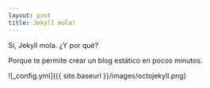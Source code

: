 ```yaml
---
layout: post
title: Jekyll mola!
---
```


Sí, Jekyll mola. ¿Y por qué?

Porque te permite crear un blog estático en pocos minutos.

![_config.yml]({{ site.baseurl }}/images/octojekyll.png)

